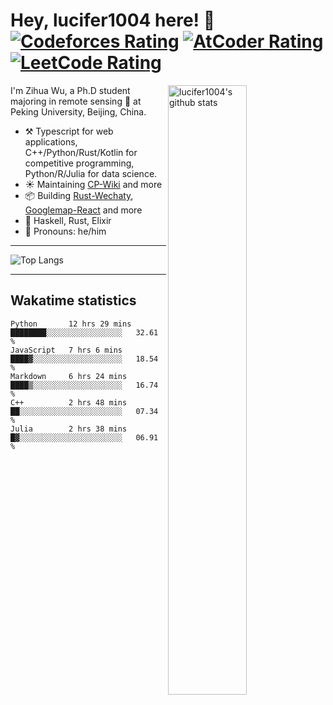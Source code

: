 # Hey, lucifer1004 here! :wave: [![Codeforces Rating](https://cp-logo.vercel.app/codeforces/lucifer1004)](https://codeforces.com/profile/lucifer1004) [![AtCoder Rating](https://cp-logo.vercel.app/atcoder/lucifer1004)](https://atcoder.jp/users/lucifer1004) [![LeetCode Rating](https://cp-logo.vercel.app/leetcode/lucifer1004)](https://leetcode-cn.com/u/lucifer1004/)

<img width="50%" align="right" alt="lucifer1004's github stats" src="https://github-readme-stats.vercel.app/api?username=lucifer1004&show_icons=true">

I'm Zihua Wu, a Ph.D student majoring in remote sensing :satellite: at Peking University, Beijing, China.

- :hammer_and_pick: Typescript for web applications, C++/Python/Rust/Kotlin for competitive programming, Python/R/Julia for data science.
- :sunny: Maintaining [CP-Wiki](https://cp-wiki.vercel.app) and more 
- :package: Building [Rust-Wechaty](https://github.com/wechaty/rust-wechaty), [Googlemap-React](https://github.com/googlemap-react/googlemap-react) and more
- :seedling: Haskell, Rust, Elixir
- :man: Pronouns: he/him

---

![Top Langs](https://github-readme-stats.vercel.app/api/top-langs/?username=lucifer1004&layout=compact)

---

## Wakatime statistics

<!--START_SECTION:waka-->
```text
Python       12 hrs 29 mins  ████████░░░░░░░░░░░░░░░░░   32.61 % 
JavaScript   7 hrs 6 mins    ████▓░░░░░░░░░░░░░░░░░░░░   18.54 % 
Markdown     6 hrs 24 mins   ████▒░░░░░░░░░░░░░░░░░░░░   16.74 % 
C++          2 hrs 48 mins   ██░░░░░░░░░░░░░░░░░░░░░░░   07.34 % 
Julia        2 hrs 38 mins   █▓░░░░░░░░░░░░░░░░░░░░░░░   06.91 % 
```
<!--END_SECTION:waka-->
